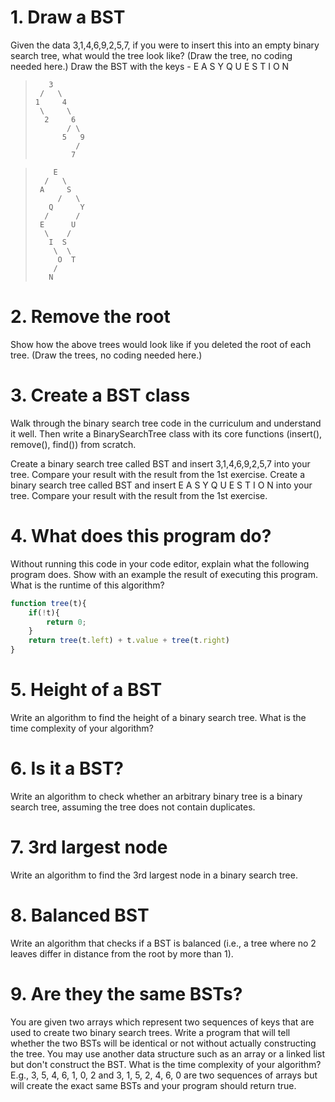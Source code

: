 # 1. Draw a BST
Given the data 3,1,4,6,9,2,5,7, if you were to insert this into an empty binary search tree, what would the tree look like? (Draw the tree, no coding needed here.)
Draw the BST with the keys - E A S Y Q U E S T I O N

>        3
>      /   \
>     1     4
>      \     \
>       2     6
>            / \
>           5   9
>              /
>             7

>         E
>       /   \
>      A     S
>          /   \
>        Q      Y
>       /      / 
>      E      U   
>       \    /   
>        I  S
>         \  \
>          O  T    
>         /
>        N


# 2. Remove the root
Show how the above trees would look like if you deleted the root of each tree. (Draw the trees, no coding needed here.)

# 3. Create a BST class
Walk through the binary search tree code in the curriculum and understand it well. Then write a BinarySearchTree class with its core functions (insert(), remove(), find()) from scratch.

Create a binary search tree called BST and insert 3,1,4,6,9,2,5,7 into your tree. Compare your result with the result from the 1st exercise.
Create a binary search tree called BST and insert E A S Y Q U E S T I O N into your tree. Compare your result with the result from the 1st exercise.

# 4. What does this program do?
Without running this code in your code editor, explain what the following program does. Show with an example the result of executing this program. What is the runtime of this algorithm?

```js
function tree(t){
    if(!t){
        return 0;
    }
    return tree(t.left) + t.value + tree(t.right)
}
```

# 5. Height of a BST
Write an algorithm to find the height of a binary search tree. What is the time complexity of your algorithm?

# 6. Is it a BST?
Write an algorithm to check whether an arbitrary binary tree is a binary search tree, assuming the tree does not contain duplicates.

# 7. 3rd largest node
Write an algorithm to find the 3rd largest node in a binary search tree.

# 8. Balanced BST
Write an algorithm that checks if a BST is balanced (i.e., a tree where no 2 leaves differ in distance from the root by more than 1).

# 9. Are they the same BSTs?
You are given two arrays which represent two sequences of keys that are used to create two binary search trees. Write a program that will tell whether the two BSTs will be identical or not without actually constructing the tree. You may use another data structure such as an array or a linked list but don't construct the BST. What is the time complexity of your algorithm? E.g., 3, 5, 4, 6, 1, 0, 2 and 3, 1, 5, 2, 4, 6, 0 are two sequences of arrays but will create the exact same BSTs and your program should return true.